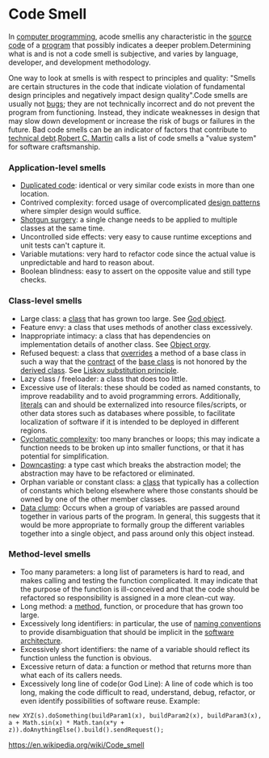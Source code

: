 # Code Smell

In [computer programming](https://en.wikipedia.org/wiki/Computer_programming), acode smellis any characteristic in the [source code](https://en.wikipedia.org/wiki/Source_code) of a [program](https://en.wikipedia.org/wiki/Computer_program) that possibly indicates a deeper problem.Determining what is and is not a code smell is subjective, and varies by language, developer, and development methodology.

One way to look at smells is with respect to principles and quality: "Smells are certain structures in the code that indicate violation of fundamental design principles and negatively impact design quality".Code smells are usually not [bugs](https://en.wikipedia.org/wiki/Software_bug); they are not technically incorrect and do not prevent the program from functioning. Instead, they indicate weaknesses in design that may slow down development or increase the risk of bugs or failures in the future. Bad code smells can be an indicator of factors that contribute to [technical debt](https://en.wikipedia.org/wiki/Technical_debt).[Robert C. Martin](https://en.wikipedia.org/wiki/Robert_C._Martin) calls a list of code smells a "value system" for software craftsmanship.

### Application-level smells

- [Duplicated code](https://en.wikipedia.org/wiki/Duplicate_code): identical or very similar code exists in more than one location.
- Contrived complexity: forced usage of overcomplicated [design patterns](https://en.wikipedia.org/wiki/Design_pattern_(computer_science)) where simpler design would suffice.
- [Shotgun surgery](https://en.wikipedia.org/wiki/Shotgun_surgery): a single change needs to be applied to multiple classes at the same time.
- Uncontrolled side effects: very easy to cause runtime exceptions and unit tests can't capture it.
- Variable mutations: very hard to refactor code since the actual value is unpredictable and hard to reason about.
- Boolean blindness: easy to assert on the opposite value and still type checks.

### Class-level smells

- Large class: a [class](https://en.wikipedia.org/wiki/Class_(computer_science)) that has grown too large. See [God object](https://en.wikipedia.org/wiki/God_object).
- Feature envy: a class that uses methods of another class excessively.
- Inappropriate intimacy: a class that has dependencies on implementation details of another class. See [Object orgy](https://en.wikipedia.org/wiki/Object_orgy).
- Refused bequest: a class that [overrides](https://en.wikipedia.org/wiki/Method_overriding_(programming)) a method of a base class in such a way that the [contract](https://en.wikipedia.org/wiki/Contract_(software)) of the [base class](https://en.wikipedia.org/wiki/Base_class) is not honored by the [derived class](https://en.wikipedia.org/wiki/Derived_class). See [Liskov substitution principle](https://en.wikipedia.org/wiki/Liskov_substitution_principle).
- Lazy class / freeloader: a class that does too little.
- Excessive use of literals: these should be coded as named constants, to improve readability and to avoid programming errors. Additionally, [literals](https://en.wikipedia.org/wiki/Literal_(computer_programming)) can and should be externalized into resource files/scripts, or other data stores such as databases where possible, to facilitate localization of software if it is intended to be deployed in different regions.
- [Cyclomatic complexity](https://en.wikipedia.org/wiki/Cyclomatic_complexity): too many branches or loops; this may indicate a function needs to be broken up into smaller functions, or that it has potential for simplification.
- [Downcasting](https://en.wikipedia.org/wiki/Downcasting): a type cast which breaks the abstraction model; the abstraction may have to be refactored or eliminated.
- Orphan variable or constant class: a [class](https://en.wikipedia.org/wiki/Class_(computer_science)) that typically has a collection of constants which belong elsewhere where those constants should be owned by one of the other member classes.
- [Data clump](https://en.wikipedia.org/wiki/Data_Clump_(Code_Smell)): Occurs when a group of variables are passed around together in various parts of the program. In general, this suggests that it would be more appropriate to formally group the different variables together into a single object, and pass around only this object instead.

### Method-level smells

- Too many parameters: a long list of parameters is hard to read, and makes calling and testing the function complicated. It may indicate that the purpose of the function is ill-conceived and that the code should be refactored so responsibility is assigned in a more clean-cut way.
- Long method: a [method](https://en.wikipedia.org/wiki/Method_(computer_science)), function, or procedure that has grown too large.
- Excessively long identifiers: in particular, the use of [naming conventions](https://en.wikipedia.org/wiki/Naming_convention_(programming)) to provide disambiguation that should be implicit in the [software architecture](https://en.wikipedia.org/wiki/Software_architecture).
- Excessively short identifiers: the name of a variable should reflect its function unless the function is obvious.
- Excessive return of data: a function or method that returns more than what each of its callers needs.
- Excessively long line of code(or God Line): A line of code which is too long, making the code difficult to read, understand, debug, refactor, or even identify possibilities of software reuse. Example:

`new XYZ(s).doSomething(buildParam1(x), buildParam2(x), buildParam3(x), a + Math.sin(x) * Math.tan(x*y + z)).doAnythingElse().build().sendRequest();`

https://en.wikipedia.org/wiki/Code_smell
